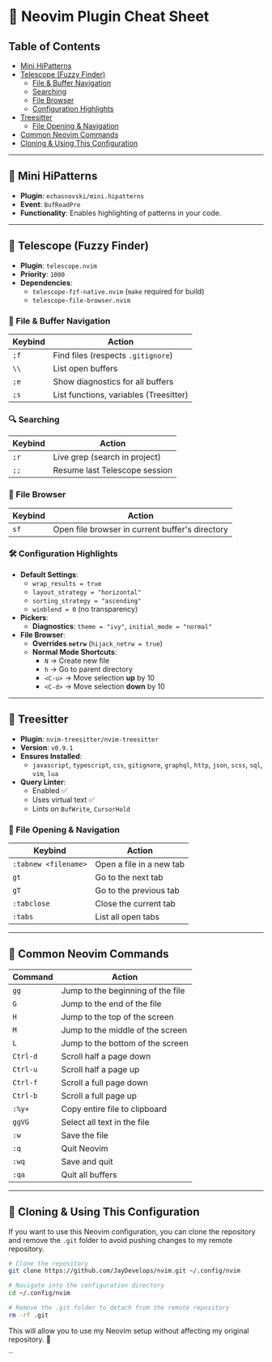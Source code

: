 # 📌 Neovim Plugin Cheat Sheet

## Table of Contents

- [Mini HiPatterns](#mini-hipatterns)
- [Telescope (Fuzzy Finder)](#telescope-fuzzy-finder)
  - [File & Buffer Navigation](#file--buffer-navigation)
  - [Searching](#searching)
  - [File Browser](#file-browser)
  - [Configuration Highlights](#configuration-highlights)
- [Treesitter](#treesitter)
  - [File Opening & Navigation](#file-opening--navigation)
- [Common Neovim Commands](#common-neovim-commands)
- [Cloning & Using This Configuration](#cloning--using-this-configuration)

---

## 🔹 Mini HiPatterns

- **Plugin**: `echasnovski/mini.hipatterns`
- **Event**: `BufReadPre`
- **Functionality**: Enables highlighting of patterns in your code.

---

## 🔹 Telescope (Fuzzy Finder)

- **Plugin**: `telescope.nvim`
- **Priority**: `1000`
- **Dependencies**:
  - `telescope-fzf-native.nvim` (`make` required for build)
  - `telescope-file-browser.nvim`

### 📂 File & Buffer Navigation

| Keybind | Action                                 |
| ------- | -------------------------------------- |
| `;f`    | Find files (respects `.gitignore`)     |
| `\\`    | List open buffers                      |
| `;e`    | Show diagnostics for all buffers       |
| `;s`    | List functions, variables (Treesitter) |

### 🔍 Searching

| Keybind | Action                        |
| ------- | ----------------------------- |
| `;r`    | Live grep (search in project) |
| `;;`    | Resume last Telescope session |

### 📂 File Browser

| Keybind | Action                                          |
| ------- | ----------------------------------------------- |
| `sf`    | Open file browser in current buffer's directory |

### 🛠 Configuration Highlights

- **Default Settings**:
  - `wrap_results = true`
  - `layout_strategy = "horizontal"`
  - `sorting_strategy = "ascending"`
  - `winblend = 0` (no transparency)
- **Pickers**:
  - **Diagnostics**: `theme = "ivy"`, `initial_mode = "normal"`
- **File Browser**:
  - **Overrides `netrw`** (`hijack_netrw = true`)
  - **Normal Mode Shortcuts**:
    - `N` → Create new file
    - `h` → Go to parent directory
    - `<C-u>` → Move selection **up** by 10
    - `<C-d>` → Move selection **down** by 10

---

## 🔹 Treesitter

- **Plugin**: `nvim-treesitter/nvim-treesitter`
- **Version**: `v0.9.1`
- **Ensures Installed**:
  - `javascript`, `typescript`, `css`, `gitignore`, `graphql`, `http`, `json`, `scss`, `sql`, `vim`, `lua`
- **Query Linter**:
  - Enabled ✅
  - Uses virtual text ✅
  - Lints on `BufWrite`, `CursorHold`

### 📂 File Opening & Navigation

| Keybind              | Action                   |
| -------------------- | ------------------------ |
| `:tabnew <filename>` | Open a file in a new tab |
| `gt`                 | Go to the next tab       |
| `gT`                 | Go to the previous tab   |
| `:tabclose`          | Close the current tab    |
| `:tabs`              | List all open tabs       |

---

## 🔹 Common Neovim Commands

| Command  | Action                            |
| -------- | --------------------------------- |
| `gg`     | Jump to the beginning of the file |
| `G`      | Jump to the end of the file       |
| `H`      | Jump to the top of the screen     |
| `M`      | Jump to the middle of the screen  |
| `L`      | Jump to the bottom of the screen  |
| `Ctrl-d` | Scroll half a page down           |
| `Ctrl-u` | Scroll half a page up             |
| `Ctrl-f` | Scroll a full page down           |
| `Ctrl-b` | Scroll a full page up             |
| `:%y+`   | Copy entire file to clipboard     |
| `ggVG`   | Select all text in the file       |
| `:w`     | Save the file                     |
| `:q`     | Quit Neovim                       |
| `:wq`    | Save and quit                     |
| `:qa`    | Quit all buffers                  |

---

## 🔹 Cloning & Using This Configuration

If you want to use this Neovim configuration, you can clone the repository and remove the `.git` folder to avoid pushing changes to my remote repository.

```sh
# Clone the repository
git clone https://github.com/JayDevelops/nvim.git ~/.config/nvim

# Navigate into the configuration directory
cd ~/.config/nvim

# Remove the .git folder to detach from the remote repository
rm -rf .git
```

This will allow you to use my Neovim setup without affecting my original repository. 🚀

``
